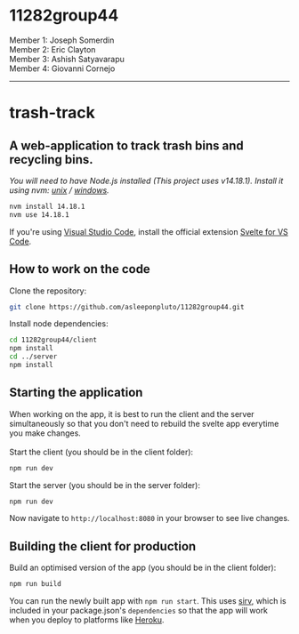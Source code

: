 # 11282group44

Member 1: Joseph Somerdin
\
Member 2: Eric Clayton
\
Member 3: Ashish Satyavarapu
\
Member 4: Giovanni Cornejo

---

# trash-track

## A web-application to track trash bins and recycling bins.

*You will need to have Node.js installed (This project uses v14.18.1). Install it using nvm: [unix](https://github.com/nvm-sh/nvm) / [windows](https://github.com/coreybutler/nvm-windows).*

```bash
nvm install 14.18.1
nvm use 14.18.1
```

If you're using [Visual Studio Code](https://code.visualstudio.com/), install the official extension [Svelte for VS Code](https://marketplace.visualstudio.com/items?itemName=svelte.svelte-vscode).

## How to work on the code

Clone the repository:

```bash
git clone https://github.com/asleeponpluto/11282group44.git
```

Install node dependencies:

```bash
cd 11282group44/client
npm install
cd ../server
npm install
```

## Starting the application

When working on the app, it is best to run the client and the server simultaneously so that you don't need to rebuild the svelte app everytime you make changes.
\
\
Start the client (you should be in the client folder):

```bash
npm run dev
```

Start the server (you should be in the server folder):

```bash
npm run dev
```

Now navigate to `http://localhost:8080` in your browser to see live changes.

## Building the client for production

Build an optimised version of the app (you should be in the client folder):

```bash
npm run build
```

You can run the newly built app with `npm run start`. This uses [sirv](https://github.com/lukeed/sirv), which is included in your package.json's `dependencies` so that the app will work when you deploy to platforms like [Heroku](https://heroku.com).
